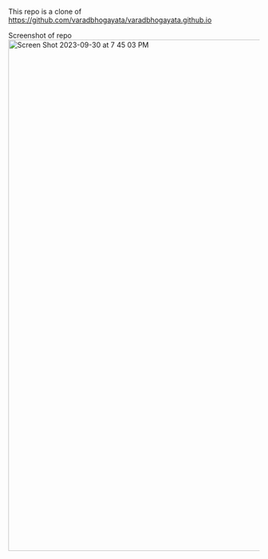 This repo is a clone of https://github.com/varadbhogayata/varadbhogayata.github.io

Screenshot of repo
<img width="1026" alt="Screen Shot 2023-09-30 at 7 45 03 PM" src="https://github.com/eesha-d/eesha-d.github.io/assets/71955298/68a3c81c-e83a-4e42-8554-d0aa13ac3344">

